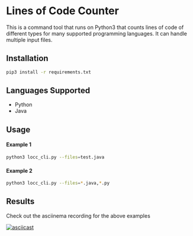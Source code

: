 # Lines of Code Counter

This is a command tool that runs on Python3 that counts lines of code of different types for many supported programming languages. It can handle multiple input files.

## Installation

``` sh
pip3 install -r requirements.txt
```

## Languages Supported

- Python
- Java

## Usage

#### Example 1

```sh
python3 locc_cli.py --files=test.java
```

#### Example 2

```sh
python3 locc_cli.py --files=*.java,*.py
```

## Results

Check out the asciinema recording for the above examples

[![asciicast](https://asciinema.org/a/xgG1V3USfWEgc7ju2gY1IaMNg.png)](https://asciinema.org/a/xgG1V3USfWEgc7ju2gY1IaMNg)
